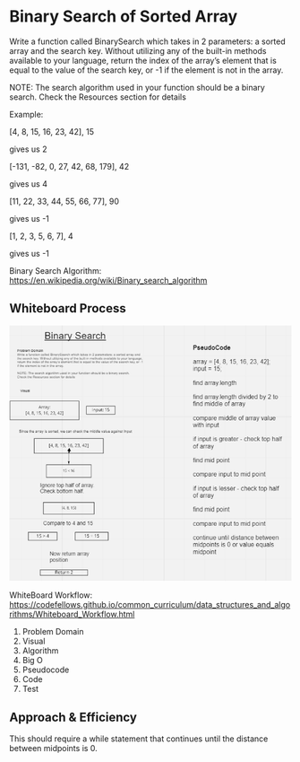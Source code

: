# Binary Search of Sorted Array
Write a function called BinarySearch which takes in 2 parameters: a sorted array and the search key. Without utilizing any of the built-in methods available to your language, return the index of the array’s element that is equal to the value of the search key, or -1 if the element is not in the array.

NOTE: The search algorithm used in your function should be a binary search.
Check the Resources section for details

Example: 

[4, 8, 15, 16, 23, 42], 15 

gives us 2 

[-131, -82, 0, 27, 42, 68, 179], 42	

gives us 4

[11, 22, 33, 44, 55, 66, 77], 90	

gives us -1

[1, 2, 3, 5, 6, 7], 4	

gives us -1

Binary Search Algorithm: https://en.wikipedia.org/wiki/Binary_search_algorithm



## Whiteboard Process
![](code3whiteboard.PNG)

WhiteBoard Workflow: https://codefellows.github.io/common_curriculum/data_structures_and_algorithms/Whiteboard_Workflow.html

1. Problem Domain
2. Visual
3. Algorithm
4. Big O
5. Pseudocode
6. Code
7. Test

## Approach & Efficiency
This should require a while statement that continues until the distance between midpoints is 0.